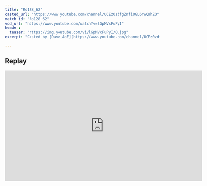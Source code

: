 ```yaml
---
title: "Ro128_62"
casted_url: "https://www.youtube.com/channel/UCEz0zdfgZnfi0GL6YwQnhZQ"
match_id: "Ro128_62"
vod_url: "https://www.youtube.com/watch?v=lGpMVxFuPyI"
header:
  teaser: "https://img.youtube.com/vi/lGpMVxFuPyI/0.jpg"
excerpt: "Casted by [Dave_AoE](https://www.youtube.com/channel/UCEz0zdfgZnfi0GL6YwQnhZQ)"

---
```

## Replay

<iframe id="ytplayer" type="text/html" width="640" height="360" class="post-cover"
    src="https://www.youtube.com/embed/lGpMVxFuPyI?autoplay=1&origin=http://2v2wc.netlify.app&modestbranding=1&rel=0"
    frameborder="0"></iframe>